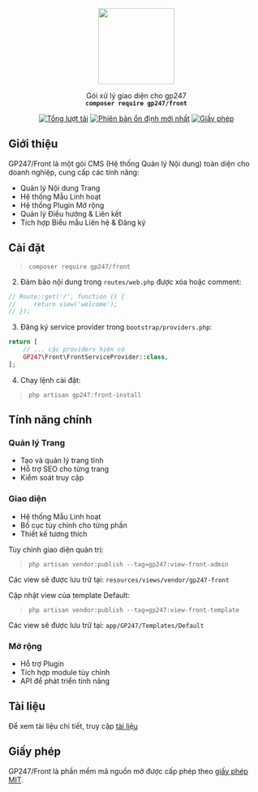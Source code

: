 <p align="center">
    <img src="https://static.gp247.net/logo/logo.png" width="150">
</p>
<p align="center">Gói xử lý giao diện cho gp247<br>
    <code><b>composer require gp247/front</b></code></p>

<p align="center">
<a href="https://packagist.org/packages/gp247/front"><img src="https://poser.pugx.org/gp247/front/d/total.svg" alt="Tổng lượt tải"></a>
<a href="https://packagist.org/packages/gp247/front"><img src="https://poser.pugx.org/gp247/front/v/stable.svg" alt="Phiên bản ổn định mới nhất"></a>
<a href="https://packagist.org/packages/gp247/front"><img src="https://poser.pugx.org/gp247/front/license.svg" alt="Giấy phép"></a>
</p>

## Giới thiệu

GP247/Front là một gói CMS (Hệ thống Quản lý Nội dung) toàn diện cho doanh nghiệp, cung cấp các tính năng:

- Quản lý Nội dung Trang
- Hệ thống Mẫu Linh hoạt
- Hệ thống Plugin Mở rộng
- Quản lý Điều hướng & Liên kết
- Tích hợp Biểu mẫu Liên hệ & Đăng ký

## Cài đặt


>`composer require gp247/front`

2. Đảm bảo nội dung trong `routes/web.php` được xóa hoặc comment:
```php
// Route::get('/', function () {
//     return view('welcome');
// });
```

3. Đăng ký service provider trong `bootstrap/providers.php`:
```php
return [
    // ... các providers hiện có
    GP247\Front\FrontServiceProvider::class,
];
```

4. Chạy lệnh cài đặt:
>`php artisan gp247:front-install`

## Tính năng chính

### Quản lý Trang
- Tạo và quản lý trang tĩnh
- Hỗ trợ SEO cho từng trang
- Kiểm soát truy cập

### Giao diện
- Hệ thống Mẫu Linh hoạt
- Bố cục tùy chỉnh cho từng phần
- Thiết kế tương thích

Tùy chỉnh giao diện quản trị:

>`php artisan vendor:publish --tag=gp247:view-front-admin`

Các view sẽ được lưu trữ tại: `resources/views/vendor/gp247-front`

Cập nhật view của template Default:

>`php artisan vendor:publish --tag=gp247:view-front-template`

Các view sẽ được lưu trữ tại: `app/GP247/Templates/Default`

### Mở rộng
- Hỗ trợ Plugin
- Tích hợp module tùy chỉnh
- API để phát triển tính năng

## Tài liệu
Để xem tài liệu chi tiết, truy cập [tài liệu](https://gp247.net/vi/docs)

## Giấy phép
GP247/Front là phần mềm mã nguồn mở được cấp phép theo [giấy phép MIT](https://opensource.org/licenses/MIT). 